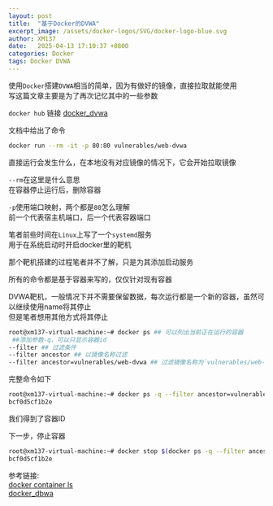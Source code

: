 ```yaml
---
layout: post
title:  "基于Docker的DVWA"
excerpt_image: /assets/docker-logos/SVG/docker-logo-blue.svg
author: XM137
date:   2025-04-13 17:10:37 +0800
categories: Docker
tags: Docker DVWA
---
```


使用`Docker`搭建`DVWA`相当的简单，因为有做好的镜像，直接拉取就能使用<br>
写这篇文章主要是为了再次记忆其中的一些参数

`docker hub` 链接 [docker_dvwa][docker_dvwa]

文档中给出了命令
```Bash
docker run --rm -it -p 80:80 vulnerables/web-dvwa
```

直接运行会发生什么，在本地没有对应镜像的情况下，它会开始拉取镜像

`--rm`在这里是什么意思<br>
在容器停止运行后，删除容器

`-p`使用端口映射，两个都是`80`怎么理解<br>
前一个代表宿主机端口，后一个代表容器端口

笔者前些时间在`Linux`上写了一个`systemd`服务<br>
用于在系统启动时开启docker里的靶机

那个靶机搭建的过程笔者并不了解，只是为其添加启动服务

所有的命令都是基于容器来写的，仅仅针对现有容器

DVWA靶机，一般情况下并不需要保留数据，每次运行都是一个新的容器，虽然可以继续使用name将其停止<br>
但是笔者想用其他方式将其停止

```Bash
root@xm137-virtual-machine:~# docker ps ## 可以列出当前正在运行的容器
 ##添加参数-q，可以只显示容器id
--filter ## 过滤条件
--filter ancestor ## 以镜像名称过滤
--filter ancestor=vulnerables/web-dvwa ## 过滤镜像名称为`vulnerables/web-dvwa`的容器
```

完整命令如下
```Bash
root@xm137-virtual-machine:~# docker ps -q --filter ancestor=vulnerables/web-dvwa
bcf0d5cf1b2e
```

我们得到了容器ID

下一步，停止容器
```Bash
root@xm137-virtual-machine:~# docker stop $(docker ps -q --filter ancestor=vulnerables/web-dvwa)
bcf0d5cf1b2e
```


参考链接: <br>
[docker container ls][docker_ls] <br>
[docker_dbwa][docker_dvwa]

[docker_ls]: https://docs.docker.com/reference/cli/docker/container/ls/
[docker_dvwa]: https://hub.docker.com/r/vulnerables/web-dvwa